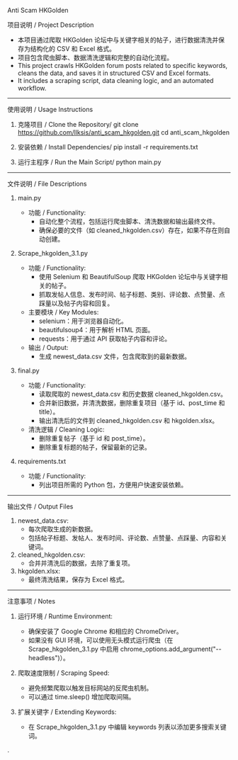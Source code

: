 
Anti Scam HKGolden

项目说明 / Project Description
- 本项目通过爬取 HKGolden 论坛中与关键字相关的帖子，进行数据清洗并保存为结构化的 CSV 和 Excel 格式。
- 项目包含爬虫脚本、数据清洗逻辑和完整的自动化流程。
- This project crawls HKGolden forum posts related to specific keywords, cleans the data, and saves it in structured CSV and Excel formats.
- It includes a scraping script, data cleaning logic, and an automated workflow.

---

使用说明 / Usage Instructions

1. 克隆项目 / Clone the Repository/
   git clone https://github.com/llksis/anti_scam_hkgolden.git
   cd anti_scam_hkgolden

2. 安装依赖 / Install Dependencies/
   pip install -r requirements.txt

3. 运行主程序 / Run the Main Script/
   python main.py

---

文件说明 / File Descriptions

1. main.py
   - 功能 / Functionality:
     - 自动化整个流程，包括运行爬虫脚本、清洗数据和输出最终文件。
     - 确保必要的文件（如 cleaned_hkgolden.csv）存在，如果不存在则自动创建。

2. Scrape_hkgolden_3.1.py
   - 功能 / Functionality:
     - 使用 Selenium 和 BeautifulSoup 爬取 HKGolden 论坛中与关键字相关的帖子。
     - 抓取发帖人信息、发布时间、帖子标题、类别、评论数、点赞量、点踩量以及帖子内容和回复。
   - 主要模块 / Key Modules:
     - selenium：用于浏览器自动化。
     - beautifulsoup4：用于解析 HTML 页面。
     - requests：用于通过 API 获取帖子内容和评论。
   - 输出 / Output:
     - 生成 newest_data.csv 文件，包含爬取到的最新数据。

3. final.py
   - 功能 / Functionality:
     - 读取爬取的 newest_data.csv 和历史数据 cleaned_hkgolden.csv。
     - 合并新旧数据，并清洗数据，删除重复项目（基于 id、post_time 和 title）。
     - 输出清洗后的文件到 cleaned_hkgolden.csv 和 hkgolden.xlsx。
   - 清洗逻辑 / Cleaning Logic:
     - 删除重复帖子（基于 id 和 post_time）。
     - 删除重复标题的帖子，保留最新的记录。

4. requirements.txt
   - 功能 / Functionality:
     - 列出项目所需的 Python 包，方便用户快速安装依赖。

---

输出文件 / Output Files

1. newest_data.csv:
   - 每次爬取生成的新数据。
   - 包括帖子标题、发帖人、发布时间、评论数、点赞量、点踩量、内容和关键词。
2. cleaned_hkgolden.csv:
   - 合并并清洗后的数据，去除了重复项。
3. hkgolden.xlsx:
   - 最终清洗结果，保存为 Excel 格式。

---

注意事项 / Notes

1. 运行环境 / Runtime Environment:
   - 确保安装了 Google Chrome 和相应的 ChromeDriver。
   - 如果没有 GUI 环境，可以使用无头模式运行爬虫（在 Scrape_hkgolden_3.1.py 中启用 chrome_options.add_argument("--headless")）。

2. 爬取速度限制 / Scraping Speed:
   - 避免频繁爬取以触发目标网站的反爬虫机制。
   - 可以通过 time.sleep() 增加爬取间隔。

3. 扩展关键字 / Extending Keywords:
   - 在 Scrape_hkgolden_3.1.py 中编辑 keywords 列表以添加更多搜索关键词。

.
